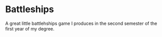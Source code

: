 Battleships
===========

A great little battlehships game I produces in the second semester of the first year of my degree.
